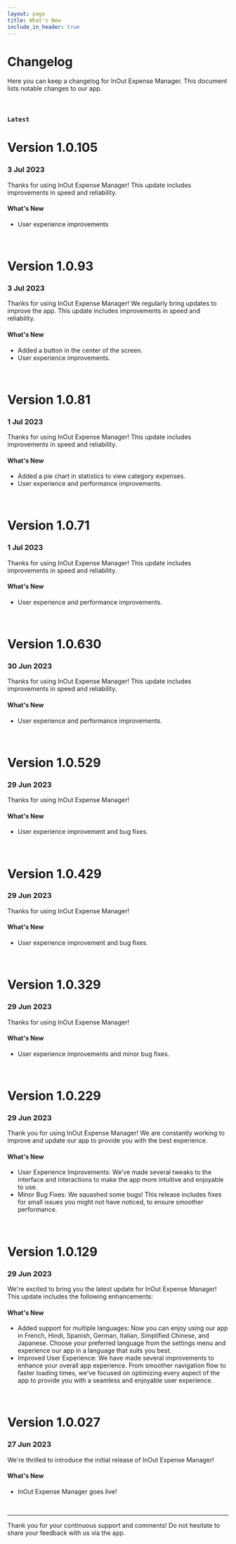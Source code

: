 ```yaml
---
layout: page
title: What's New
include_in_header: true
---
```


# Changelog
Here you can keep a changelog for InOut Expense Manager. This document lists notable changes to our app.

<br>

### `Latest`
# **Version 1.0.105**
### 3 Jul 2023
Thanks for using InOut Expense Manager! This update includes improvements in speed and reliability.

#### What's New
- User experience improvements

<br>

# **Version 1.0.93**
### 3 Jul 2023
Thanks for using InOut Expense Manager! We regularly bring updates to improve the app. This update includes improvements in speed and reliability.

#### What's New
- Added a button in the center of the screen.
- User experience improvements.

<br>

# **Version 1.0.81**
### 1 Jul 2023
Thanks for using InOut Expense Manager! This update includes improvements in speed and reliability.

#### What's New
- Added a pie chart in statistics to view category expenses.
- User experience and performance improvements.

<br>

# **Version 1.0.71**
### 1 Jul 2023
Thanks for using InOut Expense Manager! This update includes improvements in speed and reliability.

#### What's New
- User experience and performance improvements.

<br>

# **Version 1.0.630**
### 30 Jun 2023
Thanks for using InOut Expense Manager! This update includes improvements in speed and reliability.

#### What's New
- User experience and performance improvements.

<br>

# **Version 1.0.529**
### 29 Jun 2023
Thanks for using InOut Expense Manager!

#### What's New
- User experience improvement and bug fixes.

<br>

# **Version 1.0.429**
### 29 Jun 2023
Thanks for using InOut Expense Manager!

#### What's New
- User experience improvement and bug fixes.

<br>

# **Version 1.0.329**
### 29 Jun 2023
Thanks for using InOut Expense Manager!

#### What's New
- User experience improvements and minor bug fixes.

<br>

# **Version 1.0.229**
### 29 Jun 2023
Thank you for using InOut Expense Manager! We are constantly working to improve and update our app to provide you with the best experience.

#### What's New
- User Experience Improvements: We’ve made several tweaks to the interface and interactions to make the app more intuitive and enjoyable to use.
- Minor Bug Fixes: We squashed some bugs! This release includes fixes for small issues you might not have noticed, to ensure smoother performance.

<br>

# **Version 1.0.129**
### 29 Jun 2023
We're excited to bring you the latest update for InOut Expense Manager! This update includes the following enhancements:

#### What's New
- Added support for multiple languages: Now you can enjoy using our app in French, Hindi, Spanish, German, Italian, Simplified Chinese, and Japanese. Choose your preferred language from the settings menu and experience our app in a language that suits you best.
- Improved User Experience: We have made several improvements to enhance your overall app experience. From smoother navigation flow to faster loading times, we've focused on optimizing every aspect of the app to provide you with a seamless and enjoyable user experience.

<br>

# **Version 1.0.027**
### 27 Jun 2023

We're thrilled to introduce the initial release of InOut Expense Manager!

#### What's New
- InOut Expense Manager goes live!

<br>

---


Thank you for your continuous support and comments! Do not hesitate to share your feedback with us via the app.
